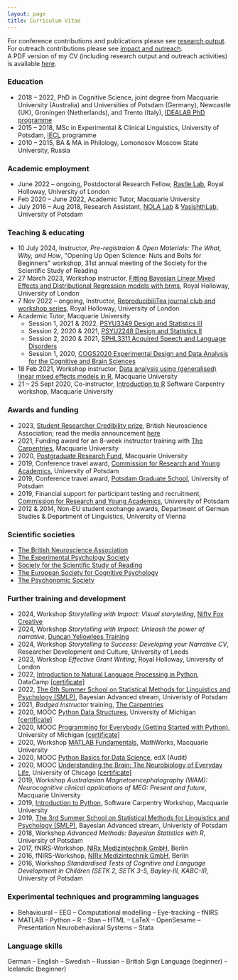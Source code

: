 ```yaml
---
layout: page
title: Curriculum Vitae
---
```


For conference contributions and publications please see [research output](https://mariakna.github.io/research/).<br>
For outreach contributions please see [impact and outreach](https://mariakna.github.io/impact/).<br>
A PDF version of my CV (including research output and outreach activities) is available [here](maria_cv.pdf).

### Education

* 2018 – 2022, PhD in Cognitive Science, joint degree from Macquarie University (Australia) and Universities of Potsdam (Germany), Newcastle (UK), Groningen (Netherlands), and Trento (Italy), [IDEALAB PhD programme](https://phd-idealab.com/)
* 2015 – 2018, MSc in Experimental & Clinical Linguistics, University of Potsdam, [IECL](https://www.uni-potsdam.de/en/iecl/index) programme
* 2010 – 2015, BA & MA in Philology, Lomonosov Moscow State University, Russia

### Academic employment

* June 2022 – ongoing, Postdoctoral Research Fellow, [Rastle Lab](https://www.rastlelab.com/), Royal Holloway, University of London
* Feb 2020 – June 2022, Academic Tutor, Macquarie University
* July 2016 – Aug 2018, Research Assistant, [NOLA Lab](http://www.uni-potsdam.de/nola/index.html) & [VasishthLab](https://vasishth.github.io/), University of Potsdam

### Teaching & educating

* 10 July 2024, Instructor, *Pre-registraion & Open Materials: The What, Why, and How*, "Opening Up Open Science: Nuts and Bolts for Beginners" workshop, 31st annual meeting of the Society for the Scientific Study of Reading
* 27 March 2023, Workshop instructor, [Fitting Bayesian Linear Mixed Effects and Distributional Regression models with brms](https://github.com/mariakna/RHUL_RGroup_BayesLMMs), Royal Holloway, University of London
* 7 Nov 2022 – ongoing, Instructor, [ReproducibiliTea journal club and workshop series](https://osf.io/m4hn7/), Royal Holloway, University of London
* Academic Tutor, Macquarie University
  * Session 1, 2021 &amp; 2022, [PSYU3349 Design and Statistics III](https://unitguides.mq.edu.au/unit_offerings/139805/unit_guide)
  * Session 2, 2020 &amp; 2021, [PSYU2248 Design and Statistics II](https://unitguides.mq.edu.au/unit_offerings/140336/unit_guide)
  * Session 2, 2020 &amp; 2021, [SPHL3311 Acquired Speech and Language Disorders](https://unitguides.mq.edu.au/unit_offerings/134147/unit_guide)
  * Session 1, 2020, [COGS2020 Experimental Design and Data Analysis for the Cognitive and Brain Sciences](https://unitguides.mq.edu.au/unit_offerings/123650/unit_guide)
* 18 Feb 2021, Workshop instructor, [Data analysis using (generalised) linear mixed effects models in R](https://github.com/mariakna/MQ-eResearchTraining-GLMMs), Macquarie University
* 21 – 25 Sept 2020, Co-instructor, [Introduction to R](https://mq-software-carpentry.github.io/2020-09-21-intro-to-r/) Software Carpentry workshop, Macquarie University

 <!-- ### Academic and administrative service

* *Peer-review:* Reviewer for [Psychonomic Bulletin &amp; Review](https://www.springer.com/journal/13423/?gclid=CjwKCAjwscGjBhAXEiwAswQqNFXe14yGu9kzduNuSp92mNkr3KhOgbLB_G63MLwdLOl66a-jgCaQ5xoCQ4UQAvD_BwE), [Behavior Research Methods](https://www.springer.com/journal/13428), [Journal of Memory and Language](https://www.sciencedirect.com/journal/journal-of-memory-and-language), [Language, Cognition, & Neuroscience](https://www.tandfonline.com/journals/plcp21), [Instructional Science](https://link.springer.com/journal/11251), [Journal of Research in Reading](https://onlinelibrary.wiley.com/journal/14679817), [Advances in Cognitive Psychology](https://www.ac-psych.org/en/home), [Language and Speech](https://journals.sagepub.com/home/las), [Psychology & Neuroscience](https://www.apa.org/pubs/journals/pne), [Applied Psycholinguistics](https://www.cambridge.org/core/journals/applied-psycholinguistics) 
* *Open science:* Organiser, [ReproducibiliTea journal club](https://osf.io/m4hn7/), Royal Holloway, University of London
* *EDI:* Postdoc representative in a successful bid for the Athena Swan silver award, Royal Holloway, University of London -->

### Awards and funding

* 2023, [Student Researcher Credibility prize](https://www.bna.org.uk/mediacentre/news/credibility-prize-2023/), British Neuroscience Association; read the media announcement [here](https://www.bna.org.uk/mediacentre/news/credibility-prize-2023/)
* 2021, Funding award for an 8-week instructor training with [The Carpentries](https://carpentries.org/), Macquarie University
* 2020, [Postgraduate Research Fund](https://students.mq.edu.au/study/graduateresearch/tools-support/grants-and-funding), Macquarie University
* 2019, Conference travel award, [Commission for Research and Young Academics](https://www.uni-potsdam.de/en/humfak/research/supportforyoungacademics/fundingopportunitiesatthefaculty), University of Potsdam
* 2019, Conference travel award, [Potsdam Graduate School](https://www.uni-potsdam.de/en/pogs/), University of Potsdam
* 2019, Financial support for participant testing and recruitment, [Commission for Research and Young Academics](https://www.uni-potsdam.de/en/humfak/research/supportforyoungacademics/fundingopportunitiesatthefaculty), University of Potsdam
* 2012 & 2014, Non-EU student exchange awards, Department of German Studies & Department of Linguistics, University of Vienna

### Scientific societies

* [The British Neuroscience Association](https://www.bna.org.uk/)
* [The Experimental Psychology Society](https://eps.ac.uk/)
* [Society for the Scientific Study of Reading](https://www.triplesr.org/)
* [The European Society for Cognitive Psychology](https://www.escop.eu/)
* [The Psychonomic Society](https://www.psychonomic.org/page/about)

### Further training and development

* 2024, Workshop *Storytelling with Impact: Visual storytelling*, [Nifty Fox Creative](https://www.niftyfoxcreative.com/)
* 2024, Workshop *Storytelling with Impact: Unleash the power of narrative*, [Duncan Yellowlees Training](https://www.duncanyellowlees.com/)
* 2024, Workshop *Storytelling to Success: Developing your Narrative CV*, Researcher Development and Culture, University of Leeds
* 2023, Workshop *Effective Grant Writing*, Royal Holloway, University of London
* 2022, [Introduction to Natural Language Processing in Python](https://www.datacamp.com/courses/introduction-to-natural-language-processing-in-python), DataCamp [[certificate]](https://github.com/mariakna/mariakna.github.io/blob/master/intro_nlp_datacamp_certificate.pdf)
* 2022, [The 6th Summer School on Statistical Methods for Linguistics and Psychology (SMLP)](https://vasishth.github.io/smlp2022/), Bayesian Advanced stream, Univeristy of Potsdam
* 2021, *Badged Instructor* training, [The Carpentries](https://carpentries.org/)
* 2020, MOOC [Python Data Structures](https://www.coursera.org/learn/python-data), University of Michigan [[certificate]](https://github.com/mariakna/mariakna.github.io/blob/master/certificate_python_course_part2.pdf)
* 2020, MOOC [Programming for Everybody (Getting Started with Python)](https://www.coursera.org/learn/python), University of Michigan [[certificate]](https://github.com/mariakna/mariakna.github.io/blob/master/certificate_python_course_part1.pdf)
* 2020, Workshop [MATLAB Fundamentals](https://www.eventbrite.co.uk/e/matlab-fundamentals-at-macquarie-university-tickets-111336725142), MathWorks, Macquarie University
* 2020, MOOC [Python Basics for Data Science](https://learning.edx.org/course/course-v1:IBM+PY0101EN+1T2020/home), edX (Audit)
* 2020, MOOC [Understanding the Brain: The Neurobiology of Everyday Life](https://www.coursera.org/learn/neurobiology?#enroll), University of Chicago [[certificate]](https://github.com/mariakna/mariakna.github.io/blob/master/Coursera%203FM8UYY27R4_certificate.pdf)
* 2019, Workshop *Australasian Magnetoencephalography (WAM): Neurocognitive clinical applications of MEG: Present and future*, Macquarie University
* 2019, [Introduction to Python](https://mq-software-carpentry.github.io/2019-12-03-intro-to-python/), Software Carpentry Workshop, Macquarie University
* 2019, [The 3rd Summer School on Statistical Methods for Linguistics and Psychology (SMLP)](https://vasishth.github.io/smlp2019/), Bayesian Advanced stream, Univeristy of Potsdam
* 2018, Workshop *Advanced Methods: Bayesian Statistics with R*, University of Potsdam
* 2017, fNIRS-Workshop, [NIRx Medizintechnik GmbH](https://nirx.net/), Berlin
* 2016, fNIRS-Workshop, [NIRx Medizintechnik GmbH](https://nirx.net/), Berlin
* 2016, Workshop *Standardised Tests of Cognitive and Language Development in Children (SETK 2, SETK 3-5, Bayley-III, KABC-II)*, University of Potsdam

### Experimental techniques and programming languages

* Behavioural – EEG – Computational modelling – Eye-tracking – fNIRS
* MATLAB – Python – R – Stan – HTML – LaTeX – OpenSesame – Presentation Neurobehavioral Systems – Stata

### Language skills

German – English – Swedish – Russian – British Sign Language (beginner) – Icelandic (beginner)





